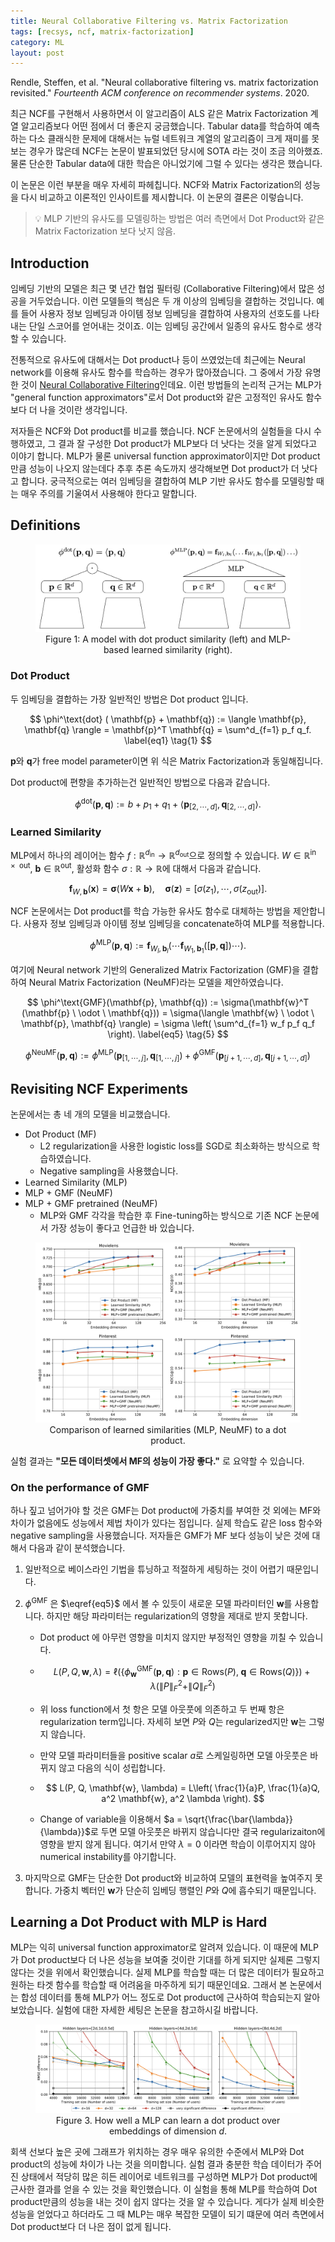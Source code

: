 ```yaml
---
title: Neural Collaborative Filtering vs. Matrix Factorization
tags: [recsys, ncf, matrix-factorization]
category: ML
layout: post
---
```


Rendle, Steffen, et al. "Neural collaborative filtering vs. matrix factorization revisited." *Fourteenth ACM conference on recommender systems*. 2020.

<!--more-->

최근 NCF를 구현해서 사용하면서 이 알고리즘이 ALS 같은 Matrix Factorization 계열 알고리즘보다 어떤 점에서 더 좋은지 궁금했습니다. 
Tabular data를 학습하여 예측하는 다소 클래식한 문제에 대해서는 뉴럴 네트워크 계열의 알고리즘이 크게 재미를 못보는 경우가 많은데 NCF는 논문이 발표되었던 당시에 SOTA 라는 것이 조금 의아했죠. 
물론 단순한 Tabular data에 대한 학습은 아니었기에 그럴 수 있다는 생각은 했습니다. 

이 논문은 이런 부분을 매우 자세히 파헤칩니다. 
NCF와 Matrix Factorization의 성능을 다시 비교하고 이론적인 인사이트를 제시합니다. 
이 논문의 결론은 이렇습니다.

>   :bulb: MLP 기반의 유사도를 모델링하는 방법은 여러 측면에서 Dot Product와 같은 Matrix Factorization 보다 낫지 않음.

## Introduction

임베딩 기반의 모델은 최근 몇 년간 협업 필터링 (Collaborative Filtering)에서 많은 성공을 거두었습니다. 
이런 모델들의 핵심은 두 개 이상의 임베딩을 결합하는 것입니다. 
예를 들어 사용자 정보 임베딩과 아이템 정보 임베딩을 결합하여 사용자의 선호도를 나타내는 단일 스코어를 얻어내는 것이죠. 
이는 임베딩 공간에서 일종의 유사도 함수로 생각할 수 있습니다.

전통적으로 유사도에 대해서는 Dot product나 등이 쓰였었는데 최근에는 Neural network를 이용해 유사도 함수를 학습하는 경우가 많아졌습니다.
그 중에서 가장 유명한 것이 [Neural Collaborative Filtering](https://otzslayer.github.io/ml/2021/12/12/neural-collaborative-filtering.html)인데요. 
이런 방법들의 논리적 근거는 MLP가 "general function approximators"로서 Dot product와 같은 고정적인 유사도 함수보다 더 나을 것이란 생각입니다.

저자들은 NCF와 Dot product를 비교를 했습니다. 
NCF 논문에서의 실험들을 다시 수행하였고, 그 결과 잘 구성한 Dot product가 MLP보다 더 낫다는 것을 알게 되었다고 이야기 합니다. 
MLP가 물론 universal function approximator이지만 Dot product만큼 성능이 나오지 않는데다 추후 추론 속도까지 생각해보면 Dot product가 더 낫다고 합니다. 
궁극적으로는 여러 임베딩을 결합하여 MLP 기반 유사도 함수를 모델링할 때는 매우 주의를 기울여서 사용해야 한다고 말합니다.

## Definitions

<center>
  <figure>
    <img src="/assets/images/2022-02-07-ncf-versus-mf/image-20220206180846469.png" alt="Model structure" style="zoom:50%;" />
    <figcaption style="text-align: center;">Figure 1: A model with dot product similarity (left) and MLP-based learned similarity (right).</figcaption>
  </figure>
</center>

### Dot Product

두 임베딩을 결합하는 가장 일반적인 방법은 Dot product 입니다.

$$
\phi^\text{dot} ( \mathbf{p} + \mathbf{q}) := \langle \mathbf{p}, \mathbf{q} \rangle = \mathbf{p}^T \mathbf{q} = \sum^d_{f=1} p_f q_f. \label{eq1} \tag{1}
$$

$\mathbf{p}$와 $\mathbf{q}$가 free model parameter이면 위 식은 Matrix Factorization과 동일해집니다.

Dot product에 편향을 추가하는건 일반적인 방법으로 다음과 같습니다.

$$
\phi^{\text{dot}} (\mathbf{p}, \mathbf{q}) := b + p_1 + q_1 + \langle \mathbf{p}_{[2, \cdots, d]}, \mathbf{q}_{[2, \cdots, d]} \rangle. \label{eq2} \tag{2}
$$

### Learned Similarity

MLP에서 하나의 레이어는 함수 $f : \mathbb{R}^{d_\text{in}} \to \mathbb{R}^{d_\text{out}}$으로 정의할 수 있습니다. $W \in \mathbb{R}^\text{in $\times$ out}$, $\mathbf{b} \in \mathbb{R}^\text{out}$, 활성화 함수 $\sigma : \mathbb{R} \to \mathbb{R}$에 대해서 다음과 같습니다.

$$
\mathbf{f}_{W, \mathbf{b}}(\mathbf{x}) = \boldsymbol{\sigma}(W \mathbf{x} + \mathbf{b}), \quad \boldsymbol{\sigma}(\mathbf{z}) = [\sigma(z_1), \cdots, \sigma(z_\text{out})]. \label{eq3} \tag{3}
$$

NCF 논문에서는 Dot product를 학습 가능한 유사도 함수로 대체하는 방법을 제안합니다. 사용자 정보 임베딩과 아이템 정보 임베딩을 concatenate하여 MLP를 적용합니다.

$$
\phi^\text{MLP} (\mathbf{p}, \mathbf{q}) := \mathbf{f}_{W_l, \mathbf{b}_l} (\cdots \mathbf{f}_{W_1, \mathbf{b}_1} ([\mathbf{p}, \mathbf{q}]) \cdots). \label{eq4} \tag{4}
$$

여기에 Neural network 기반의 Generalized Matrix Factorization (GMF)을 결합하여 Neural Matrix Factorization (NeuMF)라는 모델을 제안하였습니다.

$$
\phi^\text{GMF}(\mathbf{p}, \mathbf{q}) := \sigma(\mathbf{w}^T (\mathbf{p} \ \odot \ \mathbf{q})) = \sigma(\langle \mathbf{w} \ \odot \ \mathbf{p}, \mathbf{q} \rangle) = \sigma \left( \sum^d_{f=1} w_f p_f q_f \right). \label{eq5} \tag{5}
$$

$$
\phi^\text{NeuMF} (\mathbf{p}, \mathbf{q}) := \phi^\text{MLP}(\mathbf{p}_{[1, \cdots, j]} , \mathbf{q}_{[1, \cdots, j]}) + \phi^\text{GMF}(\mathbf{p}_{[j+1, \cdots, d]} , \mathbf{q}_{[j+1, \cdots, d]}) \label{eq6} \tag{6}
$$



## Revisiting NCF Experiments

논문에서는 총 네 개의 모델을 비교했습니다.

-   Dot Product (MF)
    -   L2 regularization을 사용한 logistic loss를 SGD로 최소화하는 방식으로 학습하였습니다.
    -   Negative sampling을 사용했습니다.
-   Learned Similarity (MLP)
-   MLP + GMF (NeuMF)
-   MLP + GMF pretrained (NeuMF)
    -   MLP와 GMF 각각을 학습한 후 Fine-tuning하는 방식으로 기존 NCF 논문에서 가장 성능이 좋다고 언급한 바 있습니다.

<center>
  <figure>
    <img src="/assets/images/2022-02-07-ncf-versus-mf/image-20220206223323637.png" alt="Comparison" style="zoom:50%;" />
    <figcaption style="text-align: center;">Comparison of learned similarities (MLP, NeuMF) to a dot product.</figcaption>
  </figure>
</center>


실험 결과는 **"모든 데이터셋에서 MF의 성능이 가장 좋다."** 로 요약할 수 있습니다.

### On the performance of GMF

하나 짚고 넘어가야 할 것은 GMF는 Dot product에 가중치를 부여한 것 외에는 MF와 차이가 없음에도 성능에서 제법 차이가 있다는 점입니다. 실제 학습도 같은 loss 함수와 negative sampling을 사용했습니다. 저자들은 GMF가 MF 보다 성능이 낮은 것에 대해서 다음과 같이 분석했습니다.

1.   일반적으로 베이스라인 기법을 튜닝하고 적절하게 세팅하는 것이 어렵기 때문입니다.

2.   $\phi^\text{GMF}$ 은 $\eqref{eq5}$ 에서 볼 수 있듯이 새로운 모델 파라미터인 $\mathbf{w}$를 사용합니다. 하지만 해당 파라미터는 regularization의 영향을 제대로 받지 못합니다.

     -   Dot product 에 아무런 영향을 미치지 않지만 부정적인 영향을 끼칠 수 있습니다.

     -   $$
         L(P, Q, \mathbf{w}, \lambda) = \ell \left( \left\{ \phi_\mathbf{w}^\text{GMF} (\mathbf{p}, \mathbf{q}) : \mathbf{p} \in \text{Rows}(P), \; \mathbf{q} \in \text{Rows}(Q) \right\}  \right) + \lambda \left( \| P \|^2_F + \|Q\|^2_F \right)
         $$

     -   위 loss function에서 첫 항은 모델 아웃풋에 의존하고 두 번째 항은 regularization term입니다. 자세히 보면 $P$와 $Q$는 regularized지만 $\mathbf{w}$는 그렇지 않습니다.

     -   만약 모델 파라미터들을 positive scalar $a$로 스케일링하면 모델 아웃풋은 바뀌지 않고 다음의 식이 성립합니다.

     -   $$
         L(P, Q, \mathbf{w}, \lambda) = L\left( \frac{1}{a}P, \frac{1}{a}Q, a^2 \mathbf{w}, a^2 \lambda \right).
         $$

     -   Change of variable을 이용해서 $a = \sqrt{\frac{\bar{\lambda}}{\lambda}}$로 두면 모델 아웃풋은 바뀌지 않습니다만 결국 regularizaiton에 영향을 받지 않게 됩니다. 여기서 만약 $\lambda = 0$ 이라면 학습이 이루어지지 않아 numerical instability를 야기합니다.

3.   마지막으로 GMF는 단순한 Dot product와 비교하여 모델의 표현력을 높여주지 못합니다. 가중치 벡터인 $\mathbf{w}$가 단순히 임베딩 행렬인 $P$와 $Q$에 흡수되기 때문입니다.

## Learning a Dot Product with MLP is Hard

MLP는 익히 universal function approximator로 알려져 있습니다. 이 때문에 MLP가 Dot product보다 더 나은 성능을 보여줄 것이란 기대를 하게 되지만 실제론 그렇지 않다는 것을 위에서 확인했습니다. 실제 MLP를 학습할 때는 더 많은 데이터가 필요하고 원하는 타겟 함수를 학습할 때 어려움을 마주하게 되기 때문인데요. 그래서 본 논문에서는 합성 데이터를 통해 MLP가 어느 정도로 Dot product에 근사하여 학습되는지 알아보았습니다. 실험에 대한 자세한 세팅은 논문을 참고하시길 바랍니다.

<center>
  <figure>
    <img src="/assets/images/2022-02-07-ncf-versus-mf/image-20220207234225741.png" alt="How well a MLP can learn a dot product over embeddings of dimension." style="zoom:50%;" loading="lazy" />
    <figcaption style="text-align: center;">Figure 3. How well a MLP can learn a dot product over embeddings of dimension <i>d</i>.</figcaption>
  </figure>
</center>

회색 선보다 높은 곳에 그래프가 위치하는 경우 매우 유의한 수준에서 MLP와 Dot product의 성능에 차이가 나는 것을 의미합니다.  실험 결과 충분한 학습 데이터가 주어진 상태에서 적당히 많은 히든 레이어로 네트워크를 구성하면 MLP가 Dot product에 근사한 결과를 얻을 수 있는 것을 확인했습니다. 이 실험을 통해 MLP를 학습하여 Dot product만큼의 성능을 내는 것이 쉽지 않다는 것을 알 수 있습니다. 게다가 실제 비슷한 성능을 얻었다고 하더라도 그 때 MLP는 매우 복잡한 모델이 되기 떄문에 여러 측면에서 Dot product보다 더 나은 점이 없게 됩니다.


